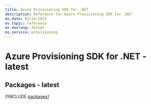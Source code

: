 ```yaml
---
title: Azure Provisioning SDK for .NET
description: Reference for Azure Provisioning SDK for .NET
ms.date: 01/14/2025
ms.topic: reference
ms.devlang: dotnet
ms.service: provisioning
---
```

# Azure Provisioning SDK for .NET - latest
## Packages - latest
[!INCLUDE [packages](provisioning-index.md)]
